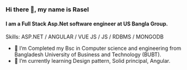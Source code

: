 ### Hi there 👋, my name is Rasel
#### I am a Full Stack Asp.Net software engineer at US Bangla Group.

Skills: ASP.NET / ANGULAR / VUE JS  / JS /  RDBMS / MONGODB

- 🔭 I’m Completed my Bsc in Computer science and engineering from Bangladesh University of Business and Technology (BUBT). 
- 🌱 I’m currently learning Design pattern, Solid principal, Angular.  

